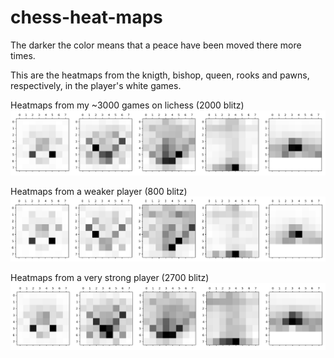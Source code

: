 # chess-heat-maps


The darker the color means that a peace have been moved there more times.

This are the heatmaps from the knigth, bishop, queen, rooks and pawns, respectively, in the player's white games.


Heatmaps from my ~3000 games on lichess (2000 blitz)
![Screen shot](./assets/1.png)

Heatmaps from a weaker player (800 blitz)
![Screen shot](./assets/2.png)

Heatmaps from a very strong player (2700 blitz)
![Screen shot](./assets/3.png)
